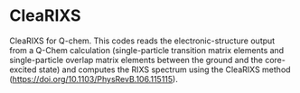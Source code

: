 # CleaRIXS
CleaRIXS for Q-chem. This codes reads the electronic-structure output from a Q-Chem calculation (single-particle transition matrix elements and single-particle overlap matrix elements between the ground and the core-excited state) and computes the RIXS spectrum using the CleaRIXS method (https://doi.org/10.1103/PhysRevB.106.115115).
